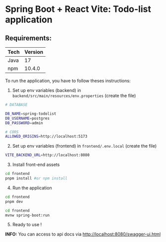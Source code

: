 # Spring Boot + React Vite: Todo-list application

## Requirements:

| Tech | Version |
| ---- | ------- |
| Java | 17      |
| npm  | 10.4.0  |

To run the application, you have to follow theses instructions:

1. Set up env variables (backend) in `backend/src/main/resources/env.properties` (create the file)

```sh
# DATABASE

DB_NAME=spring-todolist
DB_USERNAME=postgres
DB_PASSWORD=admin

# CORS
ALLOWED_ORIGINS=http://localhost:5173
```

2. Set up env variables (frontend) in `frontend/.env.local` (create the file)


```sh
VITE_BACKEND_URL=http://localhost:8080
```


3. Install front-end assets
```sh
cd frontend
pnpm install #or npm install
```

4. Run the application

```sh
cd frontend
pnpm dev
```

```sh
cd frontend
mvnw spring-boot:run
```

5. Ready to use !

**INFO:** You can access to api docs via [http://localhost:8080/swagger-ui.html](http://localhost:8080/swagger-ui.html)